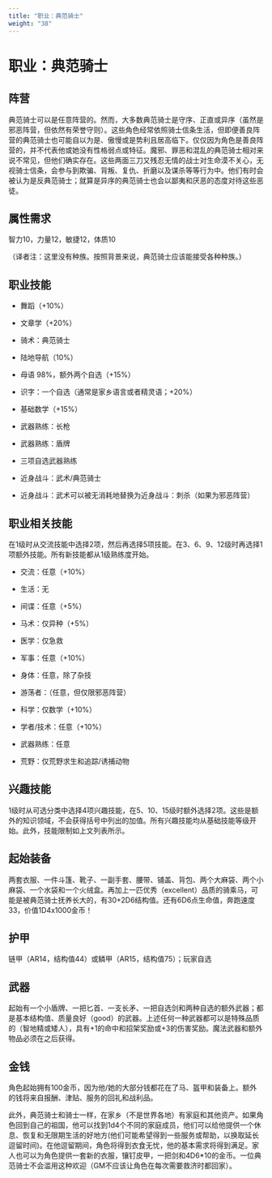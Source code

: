 ```yaml
---
title: "职业：典范骑士"
weight: "38"
---
```

# 职业：典范骑士

## 阵营

典范骑士可以是任意阵营的。然而，大多数典范骑士是守序、正直或异序（虽然是邪恶阵营，但依然有荣誉守则）。这些角色经常依照骑士信条生活，但即便善良阵营的典范骑士也可能自以为是、傲慢或是势利且居高临下。仅仅因为角色是善良阵营的，并不代表他或她没有性格弱点或特征。魔邪、罪恶和混乱的典范骑士相对来说不常见，但他们确实存在。这些两面三刀又残忍无情的战士对生命漠不关心，无视骑士信条，会参与到欺骗、背叛、复仇、折磨以及谋杀等等行为中。他们有时会被认为是反典范骑士；就算是异序的典范骑士也会以鄙夷和厌恶的态度对待这些恶徒。

## 属性需求

智力10，力量12，敏捷12，体质10

（译者注：这里没有种族。按照背景来说，典范骑士应该能接受各种种族。）

## 职业技能

- 舞蹈（+10%）

- 文章学（+20%）

- 骑术：典范骑士

- 陆地导航（10%）

- 母语 98%，额外两个自选（+15%）

- 识字：一个自选（通常是家乡语言或者精灵语；+20%）

- 基础数学（+15%）

- 武器熟练：长枪

- 武器熟练：盾牌

- 三项自选武器熟练

- 近身战斗：武术/典范骑士

- 近身战斗：武术可以被无消耗地替换为近身战斗：刺杀（如果为邪恶阵营）


## 职业相关技能

在1级时从交流技能中选择2项，然后再选择5项技能。在3、6、9、12级时再选择1项额外技能。所有新技能都从1级熟练度开始。

- 交流：任意（+10%）

- 生活：无

- 间谍：任意（+5%）

- 马术：仅异种（+5%）

- 医学：仅急救

- 军事：任意（+10%）

- 身体：任意，除了杂技

- 游荡者：（任意，但仅限邪恶阵营）

- 科学：仅数学（+10%）

- 学者/技术：任意（+10%）

- 武器熟练：任意

- 荒野：仅荒野求生和追踪/诱捕动物


## 兴趣技能

1级时从可选分类中选择4项兴趣技能，在5、10、15级时额外选择2项。这些是额外的知识领域，不会获得括号中列出的加值。所有兴趣技能均从基础技能等级开始。此外，技能限制如上文列表所示。

## 起始装备

两套衣服、一件斗篷、靴子、一副手套、腰带、铺盖、背包、两个大麻袋、两个小麻袋、一个水袋和一个火绒盒。再加上一匹优秀（excellent）品质的骑乘马，可能是被典范骑士抚养长大的，有30+2D6结构值。还有6D6点生命值，奔跑速度33，价值1D4x1000金币！

## 护甲

链甲（AR14，结构值44）或鳞甲（AR15，结构值75）；玩家自选

## 武器

起始有一个小盾牌、一把匕首、一支长矛、一把自选剑和两种自选的额外武器；都是基本结构值、质量良好（good）的武器。上述任何一种武器都可以是特殊品质的（智地精或矮人），具有+1的命中和招架奖励或+3的伤害奖励。魔法武器和额外物品必须在之后获得。

## 金钱

角色起始拥有100金币，因为他/她的大部分钱都花在了马、盔甲和装备上。额外的钱将来自报酬、津贴、服务的回礼和战利品。

此外，典范骑士和骑士一样，在家乡（不是世界各地）有家庭和其他资产。如果角色回到自己的祖国，他可以找到1d4个不同的家庭成员，他们可以给他提供一个休息、恢复和无限期生活的好地方(他们可能希望得到一些服务或帮助，以换取延长逗留时间)。在他逗留期间，角色将得到衣食无忧，他的基本需求将得到满足。家人也可以为角色提供一套新的衣服，镶钉皮甲，一把剑和4D6\*10的金币。一位典范骑士不会滥用这种欢迎（GM不应该让角色在每次需要救济时都回家）。
